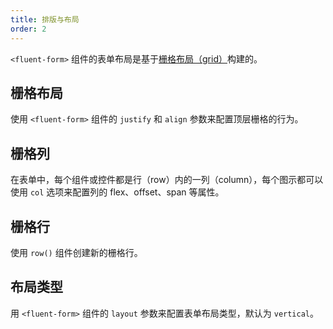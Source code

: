 ```yaml
---
title: 排版与布局
order: 2
---
```


`<fluent-form>` 组件的表单布局是基于[栅格布局（grid）](https://ng.ant.design/components/grid/zh)构建的。

## 栅格布局

使用 `<fluent-form>` 组件的 `justify` 和 `align` 参数来配置顶层栅格的行为。

<example name="fluent-form-grid-layout-example" />

## 栅格列

在表单中，每个组件或控件都是行（row）内的一列（column），每个图示都可以使用 `col` 选项来配置列的 flex、offset、span 等属性。

<example name="fluent-form-grid-column-example" />

## 栅格行

使用 `row()` 组件创建新的栅格行。

<example name="fluent-form-grid-row-example" />

## 布局类型

用 `<fluent-form>` 组件的 `layout` 参数来配置表单布局类型，默认为 `vertical`。

<example name="fluent-form-layout-type-example" />
